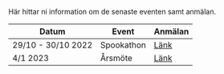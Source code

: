 Här hittar ni information om de senaste eventen samt anmälan.

|Datum|Event|Anmälan|
|-|-|-|
|29/10 - 30/10 2022|Spookathon|[Länk](www.google.se)|
|4/1 2023|Årsmöte|[Länk](www.google.se)|